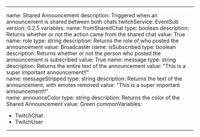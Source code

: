 ---
name: Shared Announcement
description: Triggered when an announcement is shared between both chats
twitchService: EventSub
version: 0.2.5
variables:
    name: fromSharedChat
    type: boolean
    description: Returns whether or not the action came from the shared chat
    value: True
    name: role
    type: string
    description: Returns the role of who posted the announcement
    value: Broadcaster
    name: isSubscribed
    type: boolean
    description: Returns whether or not the person who posted the announcement is subscribed
    value: True
    name: message
    type: string
    description: Returns the entire text of the announcement
    value: "This is a super important announcement!!"    
    name: messageStripped
    type: string
    description: Returns the text of the announcement, with emotes removed
    value: "This is a super important announcement!!"  
    name: announceColor
    type: string
    description: Returns the color of the Shared Announcement
    value: Green
commonVariables:
  - TwitchChat
  - TwitchUser
 ---